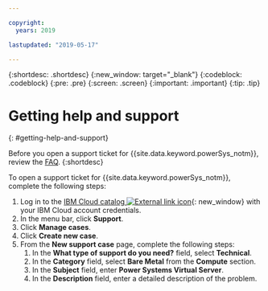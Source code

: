 ```yaml
---

copyright:
  years: 2019

lastupdated: "2019-05-17"

---
```


{:shortdesc: .shortdesc}
{:new_window: target="_blank"}
{:codeblock: .codeblock}
{:pre: .pre}
{:screen: .screen}
{:important: .important}
{:tip: .tip}

# Getting help and support
{: #getting-help-and-support}

Before you open a support ticket for {{site.data.keyword.powerSys_notm}}, review the [FAQ](/docs/get-support?topic=get-support-getting-customer-support).
{:shortdesc}

To open a support ticket for {{site.data.keyword.powerSys_notm}}, complete the following steps:

1. Log in to the [IBM Cloud catalog ![External link icon](../icons/launch-glyph.svg "External link icon")](https://cloud.ibm.com/catalog){: new_window} with your IBM Cloud account credentials.
1. In the menu bar, click **Support**.
1. Click **Manage cases**.
1. Click **Create new case**.
1. From the **New support case** page, complete the following steps:
    1. In the **What type of support do you need?** field, select **Technical**.
    1. In the **Category** field, select **Bare Metal** from the **Compute** section.
    1. In the **Subject** field, enter **Power Systems Virtual Server**.
    1. In the **Description** field, enter a detailed description of the problem.